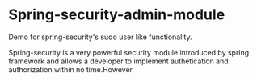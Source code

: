 Spring-security-admin-module
============================

Demo for spring-security's sudo user like functionality.

Spring-security is a very powerful security module introduced by spring framework and allows a developer to implement authetication and authorization within no time.However 

